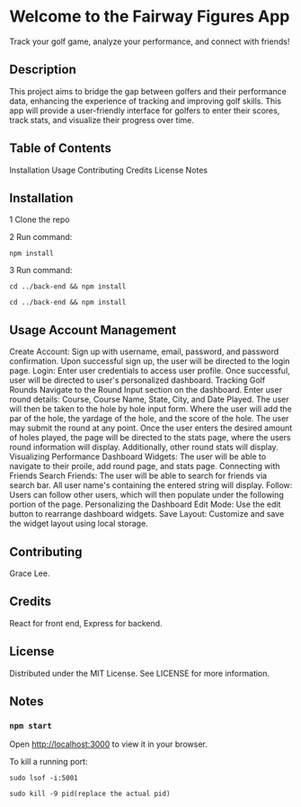 # Welcome to the Fairway Figures App

Track your golf game, analyze your performance, and connect with friends!

## Description 
This project aims to bridge the gap between golfers and their performance data, enhancing the experience of tracking and improving golf skills. This app will provide a user-friendly interface for golfers to enter their scores, track stats, and visualize their progress over time.


## Table of Contents
  Installation
  Usage
  Contributing
  Credits
  License
  Notes

## Installation

1 Clone the repo

2 Run command:

    npm install
    
3 Run command:

    cd ../back-end && npm install
    
    cd ../back-end && npm install


## Usage Account Management
Create Account: 
    Sign up with username, email, password, and password confirmation. Upon successful sign up, the user will be directed to the login page.
    Login: Enter user credentials to access user profile. Once successful, user will be directed to user's personalized dashboard.
Tracking Golf Rounds
    Navigate to the Round Input section on the dashboard.
    Enter user round details: Course, Course Name, State, City, and Date Played. The user will then be taken to the hole by hole input form. Where the user will add the par of the hole, the yardage of the hole, and the score of the hole. 
    The user may submit the round at any point. Once the user enters the desired amount of holes played, the page will be directed to the stats page, where the users round information will display. Additionally, other round stats will display. 
Visualizing Performance
    Dashboard Widgets: The user will be able to navigate to their proile, add round page, and stats page.
Connecting with Friends
    Search Friends: The user will be able to search for friends via search bar. All user name's containing the entered string will display. 
    Follow: Users can follow other users, which will then populate under the following portion of the page. 
Personalizing the Dashboard
    Edit Mode: Use the edit button to rearrange dashboard widgets.
  Save Layout: Customize and save the widget layout using local storage.

## Contributing 
Grace Lee.

## Credits 
React for front end, Express for backend. 

## License 
Distributed under the MIT License. See LICENSE for more information.

## Notes
### `npm start`

Open [http://localhost:3000](http://localhost:3000) to view it in your browser.

To kill a running port: 

    sudo lsof -i:5001

    sudo kill -9 pid(replace the actual pid)
